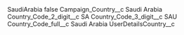 <?xml version="1.0" encoding="UTF-8"?>
<CustomMetadata xmlns="http://soap.sforce.com/2006/04/metadata" xmlns:xsi="http://www.w3.org/2001/XMLSchema-instance" xmlns:xsd="http://www.w3.org/2001/XMLSchema">
    <label>SaudiArabia</label>
    <protected>false</protected>
    <values>
        <field>Campaign_Country__c</field>
        <value xsi:type="xsd:string">Saudi Arabia</value>
    </values>
    <values>
        <field>Country_Code_2_digit__c</field>
        <value xsi:type="xsd:string">SA</value>
    </values>
    <values>
        <field>Country_Code_3_digit__c</field>
        <value xsi:type="xsd:string">SAU</value>
    </values>
    <values>
        <field>Country_Code_full__c</field>
        <value xsi:type="xsd:string">Saudi Arabia</value>
    </values>
    <values>
        <field>UserDetailsCountry__c</field>
        <value xsi:nil="true"/>
    </values>
</CustomMetadata>
